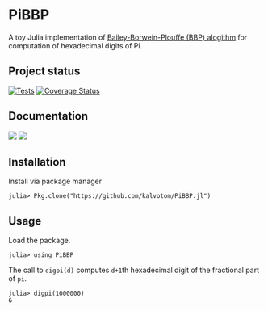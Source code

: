 # PiBBP

A toy Julia implementation of [Bailey-Borwein-Plouffe (BBP) alogithm](http://www.davidhbailey.com/dhbpapers/bbp-alg.pdf) for computation
of hexadecimal digits of Pi.

## Project status

[![Tests](https://travis-ci.org/kalvotom/PiBBP.jl.svg?branch=master)](https://travis-ci.org/kalvotom/PiBBP.jl)
[![Coverage Status](https://coveralls.io/repos/github/kalvotom/PiBBP.jl/badge.svg?branch=master)](https://coveralls.io/github/kalvotom/PiBBP.jl?branch=master)

## Documentation

[![](https://img.shields.io/badge/docs-stable-blue.svg)](https://kalvotom.github.io/PiBBP.jl/stable)
[![](https://img.shields.io/badge/docs-latest-blue.svg)](https://kalvotom.github.io/PiBBP.jl/latest)

## Installation

Install via package manager

```
julia> Pkg.clone("https://github.com/kalvotom/PiBBP.jl")
```

## Usage

Load the package.

```
julia> using PiBBP
```

The call to `digpi(d)` computes `d+1`th hexadecimal digit of the fractional part of `pi`.

```
julia> digpi(1000000)
6
````

